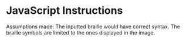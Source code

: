 # JavaScript Instructions

Assumptions made:
The inputted braille would have correct syntax.
The braille symbols are limited to the ones displayed in the image.

